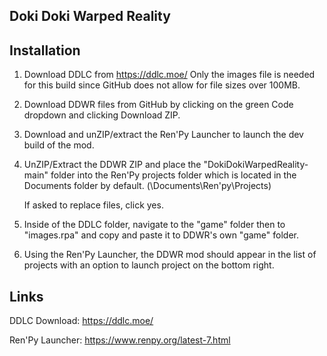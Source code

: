 Doki Doki Warped Reality
----------
Installation
----------
1. Download DDLC from https://ddlc.moe/ Only the images file is needed for this build since GitHub does not allow for file sizes over 100MB.

2. Download DDWR files from GitHub by clicking on the green Code dropdown and clicking Download ZIP.

3. Download and unZIP/extract the Ren'Py Launcher to launch the dev build of the mod.

4. UnZIP/Extract the DDWR ZIP and place the "DokiDokiWarpedReality-main" folder into the Ren'Py projects folder which is located in the Documents folder by default. (\Documents\Ren'py\Projects)

   If asked to replace files, click yes.

6. Inside of the DDLC folder, navigate to the "game" folder then to "images.rpa" and copy and paste it to DDWR's own "game" folder.

7. Using the Ren'Py Launcher, the DDWR mod should appear in the list of projects with an option to launch project on the bottom right.


Links
----------
DDLC Download: https://ddlc.moe/

Ren'Py Launcher: https://www.renpy.org/latest-7.html
